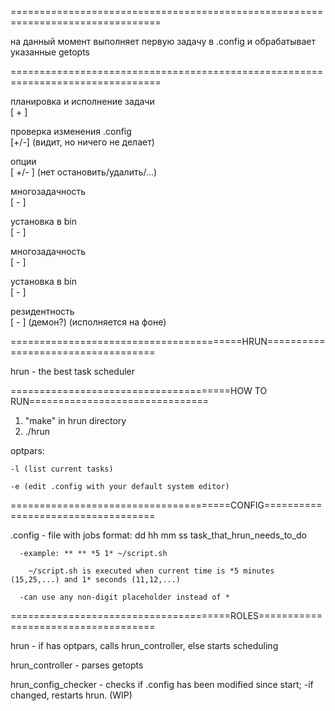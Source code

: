================================================================================

на данный момент выполняет первую задачу в .config и обрабатывает указанные getopts

================================================================================

планировка и исполнение задачи  
[ + ]

проверка изменения .config  
[+/-]   (видит, но ничего не делает)

опции             
[ +/- ] (нет остановить/удалить/...)
 
многозадачность    
[ - ]

установка в bin    
[ - ]

многозадачность    
[ - ]

установка в bin    
[ - ]

резидентность      
[ - ]   (демон?) (исполняется на фоне)

========================================HRUN===================================

hrun - the best task scheduler

======================================HOW TO RUN===============================

  1. "make" in hrun directory
  2. ./hrun
     
  optpars: 
  
    -l (list current tasks)
    
    -e (edit .config with your default system editor)
    

======================================CONFIG===================================

  .config - file with jobs
    format: dd hh mm ss task_that_hrun_needs_to_do
    
      -example: ** ** *5 1* ~/script.sh
      
        ~/script.sh is executed when current time is *5 minutes (15,25,...) and 1* seconds (11,12,...)
        
      -can use any non-digit placeholder instead of *

======================================ROLES====================================

  hrun - if has optpars, calls hrun_controller, else starts scheduling
  
  hrun_controller - parses getopts
  
  hrun_config_checker - checks if .config has been modified since start;
    -if changed, restarts hrun. (WIP)
